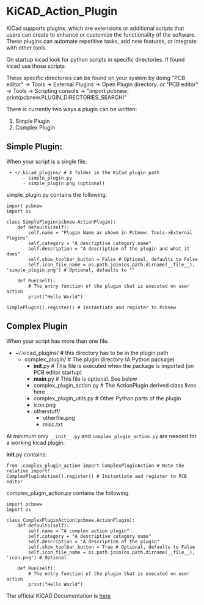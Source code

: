 # KiCAD_Action_Plugin

  KiCad supports plugins, which are extensions or additional scripts that users can create to enhance or customize the functionality of the software. 
  These plugins can automate repetitive tasks, add new features, or integrate with other tools.

  On startup kicad look for python scripts in specific directories. If found kicad use those scripts

These specific directories can be found on your system by doing 
  "PCB editor" -> Tools -> External Plugins -> Open Plugin directory.
  or
  "PCB editor" -> Tools -> Scripting console -> "import pcbnew; print(pcbnew.PLUGIN_DIRECTORIES_SEARCH)"

There is currently two ways a plugin can be written:
  1) Simple Plugin
  2) Complex Plugin

   ## Simple Plugin:

   When your script is a single file.
   
     + ~/.kicad_plugins/ # A folder in the KiCad plugin path
          - simple_plugin.py
          - simple_plugin.png (optional)

  simple_plugin.py contains the following.

  ```
  import pcbnew
  import os
  
  class SimplePlugin(pcbnew.ActionPlugin):
      def defaults(self):
          self.name = "Plugin Name as shown in Pcbnew: Tools->External Plugins"
          self.category = "A descriptive category name"
          self.description = "A description of the plugin and what it does"
          self.show_toolbar_button = False # Optional, defaults to False
          self.icon_file_name = os.path.join(os.path.dirname(__file__), 'simple_plugin.png') # Optional, defaults to ""
  
      def Run(self):
          # The entry function of the plugin that is executed on user action
          print("Hello World")
  
  SimplePlugin().register() # Instantiate and register to Pcbnew
```

## Complex Plugin

When your script has more than one file.

  + ~/.kicad_plugins/ # this directory has to be in the plugin path
      + complex_plugin/ # The plugin directory (A Python package)
          - __init__.py # This file is executed when the package is imported (on PCB editor startup)
          - __main__.py # This file is optional. See below
          - complex_plugin_action.py # The ActionPlugin derived class lives here
          - complex_plugin_utils.py # Other Python parts of the plugin
          - icon.png
          + otherstuff/
              - otherfile.png
              - misc.txt
           
At minimum only ```__init__.py``` and ```complex_plugin_action.py``` are needed for a working kicad plugin.

__init__.py contains:
```
from .complex_plugin_action import ComplexPluginAction # Note the relative import!
ComplexPluginAction().register() # Instantiate and register to PCB editor
```

complex_plugin_action.py contains the following.
```
import pcbnew
import os

class ComplexPluginAction(pcbnew.ActionPlugin):
    def defaults(self):
        self.name = "A complex action plugin"
        self.category = "A descriptive category name"
        self.description = "A description of the plugin"
        self.show_toolbar_button = True # Optional, defaults to False
        self.icon_file_name = os.path.join(os.path.dirname(__file__), 'icon.png') # Optional

    def Run(self):
        # The entry function of the plugin that is executed on user action
        print("Hello World")
```

The official KiCAD Documentation is [here](https://dev-docs.kicad.org/en/apis-and-binding/pcbnew/)
